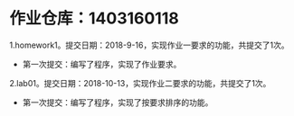 # 作业仓库：1403160118

1.homework1。提交日期：2018-9-16，实现作业一要求的功能，共提交了1次。<br>
+ 第一次提交：编写了程序，实现了作业要求。

2.lab01。提交日期：2018-10-13，实现作业二要求的功能，共提交了1次。<br>
+ 第一次提交：编写了程序，实现了按要求排序的功能。
